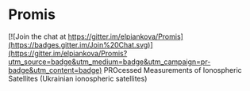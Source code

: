 # Promis

[![Join the chat at https://gitter.im/elpiankova/Promis](https://badges.gitter.im/Join%20Chat.svg)](https://gitter.im/elpiankova/Promis?utm_source=badge&utm_medium=badge&utm_campaign=pr-badge&utm_content=badge)
PROcessed Measurements of Ionospheric Satellites (Ukrainian ionospheric satellites)
